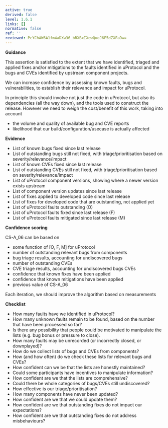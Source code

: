 ```yaml
---
active: true
derived: false
level: 1.6.1
links: []
normative: false
ref: ''
reviewed: PcYChAW6A1fm4aDXw36_bRXBxIXowQueJ6F5dZXFaDw=
---
```


**Guidance**

This assertion is satisfied to the extent that we have identified, triaged
and applied fixes and/or mitigations to the faults identified in uProtocol and the
bugs and CVEs identified by upstream component projects.

We can increase confidence by assessing known faults, bugs and vulnerabilities,
to establish their relevance and impact for uProtocol.

In principle this should involve not just the code in uProtocol, but also its
dependencies (all the way down), and the tools used to construct the release.
However we need to weigh the cost/benefit of this work, taking into account

- the volume and quality of available bug and CVE reports
- likelihood that our build/configuration/usecase is actually affected

**Evidence**

- List of known bugs fixed since last release
- List of outstanding bugs still not fixed, with triage/prioritisation based
  on severity/relevance/impact
- List of known CVEs fixed since last release
- List of outstanding CVEs still not fixed, with triage/prioritisation based
  on severity/relevance/impact
- List of uProtocol component versions, showing where a newer version exists upstream
- List of component version updates since last release
- List of fixes applied to developed code since last release
- List of fixes for developed code that are outstanding, not applied yet
- List of uProtocol faults outstanding (O)
- List of uProtocol faults fixed since last release (F)
- List of uProtocol faults mitigated since last release (M)

**Confidence scoring**

CS-A_06 can be based on

- some function of [O, F, M] for uProtocol
- number of outstanding relevant bugs from components
- bug triage results, accounting for undiscovered bugs
- number of outstanding CVEs
- CVE triage results, accounting for undiscovered bugs CVEs
- confidence that known fixes have been applied
- confidence that known mitigations have been applied
- previous value of CS-A_06

Each iteration, we should improve the algorithm based on measurements

**Checklist**

- How many faults have we identified in uProtocol?
- How many unknown faults remain to be found, based on the number that have
  been processed so far?
- Is there any possibility that people could be motivated to manipulate the
  lists (e.g. bug bonus or pressure to close).
- How many faults may be unrecorded (or incorrectly closed, or downplayed)?
- How do we collect lists of bugs and CVEs from components?
- How (and how often) do we check these lists for relevant bugs and CVEs?
- How confident can we be that the lists are honestly maintained?
- Could some participants have incentives to manipulate information?
- How confident are we that the lists are comprehensive?
- Could there be whole categories of bugs/CVEs still undiscovered?
- How effective is our triage/prioritisation?
- How many components have never been updated?
- How confident are we that we could update them?
- How confident are we that outstanding fixes do not impact our expectations?
- How confident are we that outstanding fixes do not address misbehaviours?
